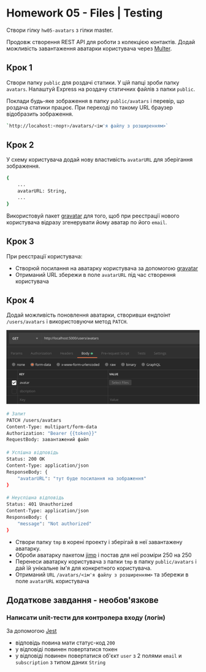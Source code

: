 # Homework 05 - Files | Testing

Створи гілку `hw05-avatars` з гілки master.

Продовж створення REST API для роботи з колекцією контактів. Додай можливість
завантаження аватарки користувача через
[Multer](https://github.com/expressjs/multer).

## Крок 1

Створи папку `public` для роздачі статики. У цій папці зроби папку `avatars`.
Налаштуй Express на роздачу статичних файлів з папки `public`.

Поклади будь-яке зображення в папку `public/avatars` і перевір, що роздача
статики працює. При переході по такому URL браузер відобразить зображення.

```bash
`http://locahost:<порт>/avatars/<ім'я файлу з розширенням>`
```

## Крок 2

У схему користувача додай нову властивість `avatarURL` для зберігання
зображення.

```bash
{
    ...
    avatarURL: String,
    ...
}
```

Використовуй пакет [gravatar](https://www.npmjs.com/package/gravatar) для того,
щоб при реєстрації нового користувача відразу згенерувати йому аватар по його
`email`.

## Крок 3

При реєстрації користувача:

- Створюй посилання на аватарку користувача за допомогою
  [gravatar](https://www.npmjs.com/package/gravatar)
- Отриманий URL збережи в поле `avatarURL` під час створення користувача

## Крок 4

Додай можливість поновлення аватарки, створивши ендпоінт `/users/avatars` і
використовуючи метод `PATCH`.

![avatar upload from postman](./assets/tasks-images/avatar-upload.png)

```bash
# Запит
PATCH /users/avatars
Content-Type: multipart/form-data
Authorization: "Bearer {{token}}"
RequestBody: завантажений файл

# Успішна відповідь
Status: 200 OK
Content-Type: application/json
ResponseBody: {
    "avatarURL": "тут буде посилання на зображення"
}

# Неуспішна відповідь
Status: 401 Unauthorized
Content-Type: application/json
ResponseBody: {
    "message": "Not authorized"
}
```

- Створи папку `tmp` в корені проекту і зберігай в неї завантажену аватарку.
- Оброби аватарку пакетом [jimp](https://www.npmjs.com/package/jimp) і постав
  для неї розміри 250 на 250
- Перенеси аватарку користувача з папки `tmp` в папку `public/avatars` і дай їй
  унікальне ім'я для конкретного користувача.
- Отриманий `URL` `/avatars/<ім'я файлу з розширенням>` та збережи в поле
  `avatarURL` користувача

## Додаткове завдання - необов'язкове

### Написати unit-тести для контролера входу (логін)

За допомогою [Jest](https://jestjs.io/ru/docs/getting-started)

- відповідь повина мати статус-код `200`
- у відповіді повинен повертатися токен
- у відповіді повинен повертатися об'єкт `user` з 2 полями `email` и
  `subscription` з типом даних `String`
